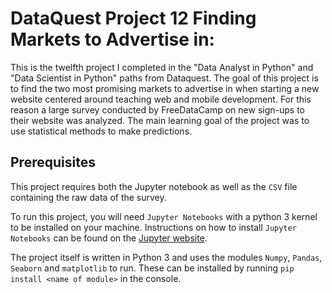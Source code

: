 # DataQuest Project 12 Finding Markets to Advertise in:  

This is the twelfth project I completed in the "Data Analyst in Python" and "Data Scientist in Python" paths from Dataquest. The goal of this project is to find the two most promising markets to advertise in when starting a new website centered around teaching web and mobile development. For this reason a large survey conducted by FreeDataCamp on new sign-ups to their website was analyzed. The main learning goal of the project was to use statistical methods to make predictions.

## Prerequisites

This project requires both the Jupyter notebook as well as the `CSV` file containing the raw data of the survey.

To run this project, you will need `Jupyter Notebooks` with a python 3 kernel to be installed on your machine. Instructions on how to install `Jupyter Notebooks` can be found on the [Jupyter website](https://jupyter.org/install).

The project itself is written in Python 3 and uses the modules `Numpy`, `Pandas`, `Seaborn`  and `matplotlib` to run. These can be installed by running `pip install <name of module>` in the console.